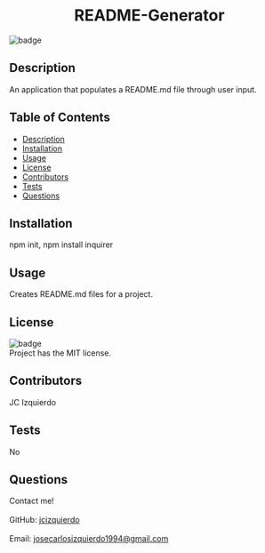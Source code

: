 <h1 align="center">README-Generator</h1>
  
![badge](https://img.shields.io/badge/license-MIT-brightgreen)<br />

## Description
An application that populates a README.md file through user input.

## Table of Contents
- [Description](#description)
- [Installation](#installation)
- [Usage](#usage)
- [License](#license)
- [Contributors](#contributors)
- [Tests](#tests)
- [Questions](#questions)

## Installation
npm init, npm install inquirer

## Usage
Creates README.md files for a project.

## License
![badge](https://img.shields.io/badge/license-MIT-brightgreen)
<br />
Project has the MIT license. 

## Contributors
JC Izquierdo

## Tests
No

## Questions
Contact me!<br />
<br />
GitHub: [jcizquierdo](https://github.com/jcizquierdo)<br />
<br />
Email: josecarlosizquierdo1994@gmail.com<br /><br />

